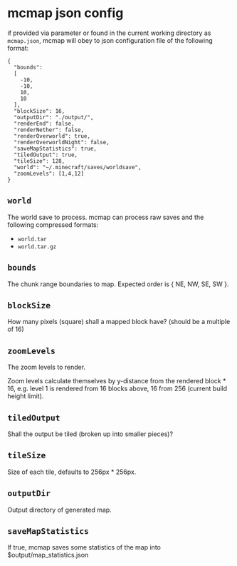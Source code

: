 # mcmap json config

if provided via parameter or found in the current working directory as `mcmap.json`,
mcmap will obey to json configuration file of the following format:

    {
      "bounds": 
      [
        -10,
        -10,
        10,
        10
      ],
      "blockSize": 16,
      "outputDir": "./output/",
      "renderEnd": false,
      "renderNether": false,
      "renderOverworld": true,
      "renderOverworldNight": false,
      "saveMapStatistics": true,
      "tiledOutput": true,
      "tileSize": 128,
      "world": "~/.minecraft/saves/worldsave",
      "zoomLevels": [1,4,12]
    }

## `world`

The world save to process. mcmap can process raw saves and the following compressed formats:

- `world.tar`
- `world.tar.gz`

## `bounds`

The chunk range boundaries to map. Expected order is { NE, NW, SE, SW }.

## `blockSize`

How many pixels (square) shall a mapped block have? (should be a multiple of 16)

## `zoomLevels`

The zoom levels to render.

Zoom levels calculate themselves by y-distance from the rendered block * 16, e.g.
level 1 is rendered from 16 blocks above, 16 from 256 (current build height limit). 

## `tiledOutput`

Shall the output be tiled (broken up into smaller pieces)?

## `tileSize`

Size of each tile, defaults to 256px * 256px.

## `outputDir`

Output directory of generated map.

## `saveMapStatistics`

If true, mcmap saves some statistics of the map into $output/map_statistics.json
